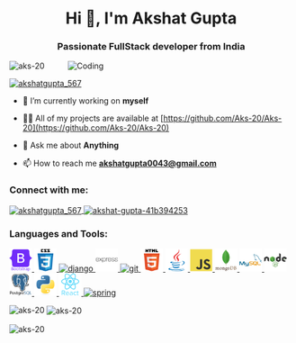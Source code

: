 <h1 align="center">Hi 👋, I'm Akshat Gupta</h1>
<h3 align="center">Passionate FullStack developer from India</h3>

<img align="right" alt="Coding" width="400" src="https://as1.ftcdn.net/v2/jpg/06/01/17/18/1000_F_601171827_GwbDHEuhisbGFXRfIpXFhtf7wAvsbLut.jpg">

<p align="left"> 
  <img src="https://komarev.com/ghpvc/?username=aks-20&label=Profile%20views&color=0e75b6&style=flat" alt="aks-20" /> 
</p>

<p align="left">
  <a href="https://twitter.com/akshatgupta_567" target="blank">
    <img src="https://img.shields.io/twitter/follow/akshatgupta_567?logo=twitter&style=for-the-badge" alt="akshatgupta_567" />
  </a>
</p>

- 🔭 I’m currently working on **myself**

- 👨‍💻 All of my projects are available at [https://github.com/Aks-20/Aks-20](https://github.com/Aks-20/Aks-20)

- 💬 Ask me about **Anything**

- 📫 How to reach me **akshatgupta0043@gmail.com**

<h3 align="left">Connect with me:</h3>
<p align="left">
  <a href="https://twitter.com/akshatgupta_567" target="blank">
    <img align="center" src="https://raw.githubusercontent.com/rahuldkjain/github-profile-readme-generator/master/src/images/icons/Social/twitter.svg" alt="akshatgupta_567" height="30" width="40" />
  </a>
  <a href="https://linkedin.com/in/akshat-gupta-41b394253/" target="blank">
    <img align="center" src="https://raw.githubusercontent.com/rahuldkjain/github-profile-readme-generator/master/src/images/icons/Social/linked-in-alt.svg" alt="akshat-gupta-41b394253" height="30" width="40" />
  </a>
</p>

<h3 align="left">Languages and Tools:</h3>
<p align="left">
  <a href="https://getbootstrap.com" target="_blank" rel="noreferrer">
    <img src="https://raw.githubusercontent.com/devicons/devicon/master/icons/bootstrap/bootstrap-plain-wordmark.svg" alt="bootstrap" width="40" height="40"/>
  </a>
  <a href="https://www.w3schools.com/css/" target="_blank" rel="noreferrer">
    <img src="https://raw.githubusercontent.com/devicons/devicon/master/icons/css3/css3-original-wordmark.svg" alt="css3" width="40" height="40"/>
  </a>
  <a href="https://www.djangoproject.com/" target="_blank" rel="noreferrer">
    <img src="https://cdn.worldvectorlogo.com/logos/django.svg" alt="django" width="40" height="40"/>
  </a>
  <a href="https://expressjs.com" target="_blank" rel="noreferrer">
    <img src="https://raw.githubusercontent.com/devicons/devicon/master/icons/express/express-original-wordmark.svg" alt="express" width="40" height="40"/>
  </a>
  <a href="https://git-scm.com/" target="_blank" rel="noreferrer">
    <img src="https://www.vectorlogo.zone/logos/git-scm/git-scm-icon.svg" alt="git" width="40" height="40"/>
  </a>
  <a href="https://www.w3.org/html/" target="_blank" rel="noreferrer">
    <img src="https://raw.githubusercontent.com/devicons/devicon/master/icons/html5/html5-original-wordmark.svg" alt="html5" width="40" height="40"/>
  </a>
  <a href="https://www.java.com" target="_blank" rel="noreferrer">
    <img src="https://raw.githubusercontent.com/devicons/devicon/master/icons/java/java-original.svg" alt="java" width="40" height="40"/>
  </a>
  <a href="https://developer.mozilla.org/en-US/docs/Web/JavaScript" target="_blank" rel="noreferrer">
    <img src="https://raw.githubusercontent.com/devicons/devicon/master/icons/javascript/javascript-original.svg" alt="javascript" width="40" height="40"/>
  </a>
  <a href="https://www.mongodb.com/" target="_blank" rel="noreferrer">
    <img src="https://raw.githubusercontent.com/devicons/devicon/master/icons/mongodb/mongodb-original-wordmark.svg" alt="mongodb" width="40" height="40"/>
  </a>
  <a href="https://www.mysql.com/" target="_blank" rel="noreferrer">
    <img src="https://raw.githubusercontent.com/devicons/devicon/master/icons/mysql/mysql-original-wordmark.svg" alt="mysql" width="40" height="40"/>
  </a>
  <a href="https://nodejs.org" target="_blank" rel="noreferrer">
    <img src="https://raw.githubusercontent.com/devicons/devicon/master/icons/nodejs/nodejs-original-wordmark.svg" alt="nodejs" width="40" height="40"/>
  </a>
  <a href="https://www.postgresql.org" target="_blank" rel="noreferrer">
    <img src="https://raw.githubusercontent.com/devicons/devicon/master/icons/postgresql/postgresql-original-wordmark.svg" alt="postgresql" width="40" height="40"/>
  </a>
  <a href="https://www.python.org" target="_blank" rel="noreferrer">
    <img src="https://raw.githubusercontent.com/devicons/devicon/master/icons/python/python-original.svg" alt="python" width="40" height="40"/>
  </a>
  <a href="https://reactjs.org/" target="_blank" rel="noreferrer">
    <img src="https://raw.githubusercontent.com/devicons/devicon/master/icons/react/react-original-wordmark.svg" alt="react" width="40" height="40"/>
  </a>
  <a href="https://spring.io/" target="_blank" rel="noreferrer">
    <img src="https://www.vectorlogo.zone/logos/springio/springio-icon.svg" alt="spring" width="40" height="40"/>
  </a>
</p>

<p><img align="left" src="https://github-readme-stats.vercel.app/api/top-langs?username=aks-20&show_icons=true&locale=en&layout=compact" alt="aks-20" /></p>

<p>&nbsp;<img align="center" src="https://github-readme-stats.vercel.app/api?username=aks-20&show_icons=true&locale=en" alt="aks-20" /></p>

<p><img align="center" src="https://github-readme-streak-stats.herokuapp.com/?user=aks-20" alt="aks-20" /></p>
